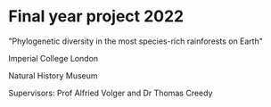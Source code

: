 # Final year project 2022
"Phylogenetic diversity in the most species-rich rainforests on Earth"

Imperial College London

Natural History Museum

Supervisors: Prof Alfried Volger and Dr Thomas Creedy
